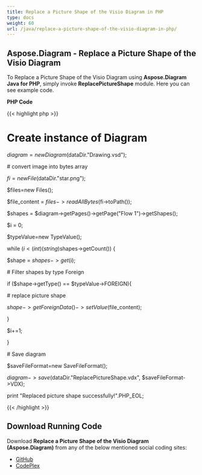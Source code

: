 ```yaml
---
title: Replace a Picture Shape of the Visio Diagram in PHP
type: docs
weight: 60
url: /java/replace-a-picture-shape-of-the-visio-diagram-in-php/
---
```


## **Aspose.Diagram - Replace a Picture Shape of the Visio Diagram**
To Replace a Picture Shape of the Visio Diagram using **Aspose.Diagram Java for PHP**, simply invoke **ReplacePictureShape** module. Here you can see example code.

**PHP Code**

{{< highlight php >}}

 # Create instance of Diagram

$diagram = new Diagram($dataDir."Drawing.vsd");

\# convert image into bytes array

$fi = new File($dataDir."star.png");

$files=new Files();

$file_content = $files->readAllBytes($fi->toPath());

$shapes = $diagram->getPages()->getPage("Flow 1")->getShapes();

$i = 0;

$typeValue=new TypeValue();

while ($i<(int)(string)$shapes->getCount()) {

$shape = $shapes->get($i);

\# Filter shapes by type Foreign

if ($shape->getType() == $typeValue->FOREIGN){

\# replace picture shape

$shape->getForeignData()->setValue($file_content);

}

$i+=1;

}

\# Save diagram

$saveFileFormat=new SaveFileFormat();

$diagram->save($dataDir."ReplacePictureShape.vdx", $saveFileFormat->VDX);

print "Replaced picture shape successfully!".PHP_EOL;

{{< /highlight >}}
## **Download Running Code**
Download **Replace a Picture Shape of the Visio Diagram (Aspose.Diagram)** from any of the below mentioned social coding sites:

- [GitHub](https://github.com/asposediagram/Aspose.Diagram-for-Java/blob/master/Plugins/Aspose_Diagram_Java_for_PHP/src/aspose/diagram/WorkingwithShapes/ReplacePictureShape.php)
- [CodePlex](https://asposediagramjavaphp.codeplex.com/SourceControl/latest#src/aspose/diagram/WorkingwithShapes/ReplacePictureShape.php)
